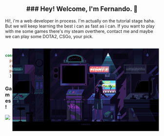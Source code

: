 <h2 align="center" size="100">### Hey! Welcome, I'm Fernando. 👋</h2>

<p>Hi!, i'm a web developer in process. I'm actually on the tutorial stage haha. But we will keep learning the best i can as fast as i can. If you want to play with me some games there's my steam overthere, contact me and maybe we can play some DOTA2, CSGo, your pick.</p>

</br>

<img align="right" src="https://github.com/Faerk77/Faerk77/blob/main/vg.gif" alt="playing with an arcade machine"  width="480"/>


```js
const Fer = {
  pronouns: "he" | "him",
  code: [Javascript, HTML, CSS,],
  passions: [Technologies, Gaming, Electronic, Music],
  } 
```

### Games!

[<img src="https://img.shields.io/badge/Steam-%23000000.svg?&style=for-the-badge&logo=steam&logoColor=white" width="180" />](https://steamcommunity.com/id/Faeerk/)
